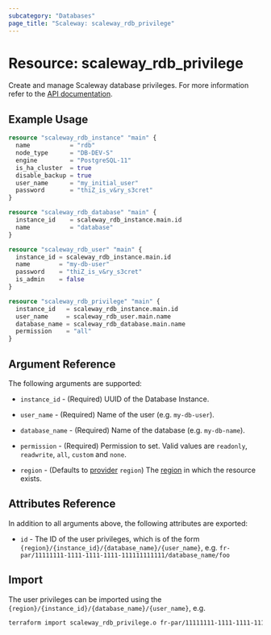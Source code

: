 ```yaml
---
subcategory: "Databases"
page_title: "Scaleway: scaleway_rdb_privilege"
---
```


# Resource: scaleway_rdb_privilege

Create and manage Scaleway database privileges.
For more information refer to the [API documentation](https://www.scaleway.com/en/developers/api/managed-database-postgre-mysql/#user-and-permissions).

## Example Usage

```terraform
resource "scaleway_rdb_instance" "main" {
  name           = "rdb"
  node_type      = "DB-DEV-S"
  engine         = "PostgreSQL-11"
  is_ha_cluster  = true
  disable_backup = true
  user_name      = "my_initial_user"
  password       = "thiZ_is_v&ry_s3cret"
}

resource "scaleway_rdb_database" "main" {
  instance_id    = scaleway_rdb_instance.main.id
  name           = "database"
}

resource "scaleway_rdb_user" "main" {
  instance_id = scaleway_rdb_instance.main.id
  name        = "my-db-user"
  password    = "thiZ_is_v&ry_s3cret"
  is_admin    = false
}

resource "scaleway_rdb_privilege" "main" {
  instance_id   = scaleway_rdb_instance.main.id
  user_name     = scaleway_rdb_user.main.name
  database_name = scaleway_rdb_database.main.name
  permission    = "all"
}
```

## Argument Reference

The following arguments are supported:

- `instance_id` - (Required) UUID of the Database Instance.

- `user_name` - (Required) Name of the user (e.g. `my-db-user`).

- `database_name` - (Required) Name of the database (e.g. `my-db-name`).

- `permission` - (Required) Permission to set. Valid values are `readonly`, `readwrite`, `all`, `custom` and `none`.

- `region` - (Defaults to [provider](../index.md#region) `region`) The [region](../guides/regions_and_zones.md#regions) in which the resource exists.

## Attributes Reference

In addition to all arguments above, the following attributes are exported:

- `id` - The ID of the user privileges, which is of the form `{region}/{instance_id}/{database_name}/{user_name}`, e.g. `fr-par/11111111-1111-1111-1111-111111111111/database_name/foo`

## Import

The user privileges can be imported using the `{region}/{instance_id}/{database_name}/{user_name}`, e.g.

```bash
terraform import scaleway_rdb_privilege.o fr-par/11111111-1111-1111-1111-111111111111/database_name/foo
```
